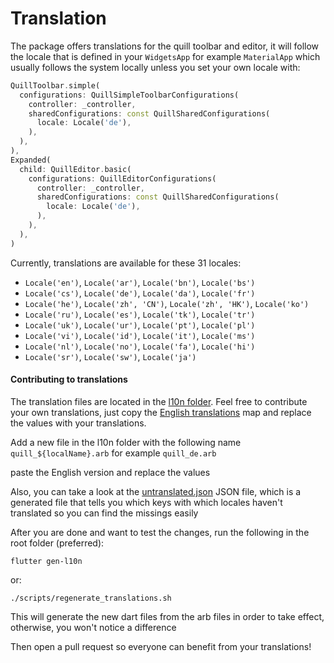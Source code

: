 # Translation

The package offers translations for the quill toolbar and editor, it will follow the locale that is defined in your `WidgetsApp` for example `MaterialApp` which usually follows the system locally unless you set your own locale with:

```dart
QuillToolbar.simple(
  configurations: QuillSimpleToolbarConfigurations(
    controller: _controller,
    sharedConfigurations: const QuillSharedConfigurations(
      locale: Locale('de'),
    ),
  ),
),
Expanded(
  child: QuillEditor.basic(
    configurations: QuillEditorConfigurations(
      controller: _controller,
      sharedConfigurations: const QuillSharedConfigurations(
        locale: Locale('de'),
      ),
    ),
  ),
)
```

Currently, translations are available for these 31 locales:

* `Locale('en')`, `Locale('ar')`, `Locale('bn')`, `Locale('bs')`
* `Locale('cs')`, `Locale('de')`, `Locale('da')`, `Locale('fr')`
* `Locale('he')`, `Locale('zh', 'CN')`, `Locale('zh', 'HK')`, `Locale('ko')`
* `Locale('ru')`, `Locale('es')`, `Locale('tk')`, `Locale('tr')`
* `Locale('uk')`, `Locale('ur')`, `Locale('pt')`, `Locale('pl')`
* `Locale('vi')`, `Locale('id')`, `Locale('it')`, `Locale('ms')`
* `Locale('nl')`, `Locale('no')`, `Locale('fa')`, `Locale('hi')`
* `Locale('sr')`, `Locale('sw')`, `Locale('ja')`

#### Contributing to translations

The translation files are located in the [l10n folder](../lib/src/l10n/). Feel free to contribute your own translations, just copy the [English translations](../lib/src/l10n/quill_en.arb) map and replace the values with your translations.

Add a new file in the l10n folder with the following name
`quill_${localName}.arb` for example `quill_de.arb`

paste the English version and replace the values

Also, you can take a look at the [untranslated.json](../lib/src/l10n/untranslated.json) JSON file, which is a generated file that tells you which keys with which locales haven't translated so you can find the missings easily

After you are done and want to test the changes, run the following in the root folder (preferred):

```
flutter gen-l10n
```

or:

```
./scripts/regenerate_translations.sh
```


This will generate the new dart files from the arb files in order to take effect, otherwise, you won't notice a difference

 Then open a pull request so everyone can benefit from your translations!
